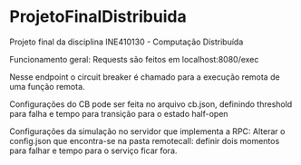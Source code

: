 # ProjetoFinalDistribuida

Projeto final da disciplina INE410130 - Computação Distribuída

Funcionamento geral: Requests são feitos em localhost:8080/exec

Nesse endpoint o circuit breaker é chamado para a execução remota de uma função remota.

Configurações do CB pode ser feita no arquivo cb.json, definindo threshold para falha e tempo para transição para o estado half-open

Configurações da simulação no servidor que implementa a RPC:
Alterar o config.json que encontra-se na pasta remotecall: definir dois momentos para falhar e tempo para o serviço ficar fora.





